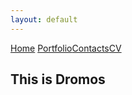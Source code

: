 ```yaml
---
layout: default
---
```


[Home](./)  [Portfolio](./portfolio.html)[Contacts](./Contacts.html)[CV](./CV.html)
## This is Dromos




